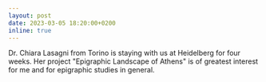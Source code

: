 ```yaml
---
layout: post
date: 2023-03-05 18:20:00+0200
inline: true
---
```


Dr. Chiara Lasagni from Torino is staying with us at Heidelberg for four weeks. Her project "Epigraphic Landscape of Athens" is of greatest interest for me and for epigraphic studies in general.